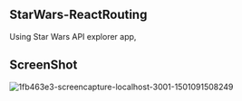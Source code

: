 ## StarWars-ReactRouting

Using Star Wars API explorer app, 

## ScreenShot

![1fb463e3-screencapture-localhost-3001-1501091508249](https://user-images.githubusercontent.com/28902787/28680076-d02d3fca-72ba-11e7-888a-726a6a9d2348.png)
